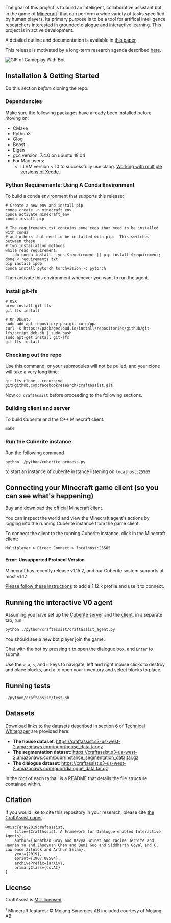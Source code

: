 The goal of this project is to build an intelligent, collaborative assistant bot in the game of [Minecraft](https://www.minecraft.net/en-us/)<sup>1</sup> that can perform a wide variety of tasks specified by human players. Its primary purpose is to be a tool for artifical intelligence researchers interested in grounded dialogue and interactive learning. This project is in active development.

A detailed outline and documentation is available in [this paper](https://arxiv.org/abs/1907.08584)

This release is motivated by a long-term research agenda described [here](https://research.fb.com/publications/why-build-an-assistant-in-minecraft/).

![GIF of Gameplay With Bot](https://craftassist.s3-us-west-2.amazonaws.com/pubr/bot_46.gif)

## Installation & Getting Started

Do this section *before* cloning the repo.

### Dependencies

Make sure the following packages have already been installed before moving on:
* CMake
* Python3
* Glog
* Boost
* Eigen
* gcc version: 7.4.0 on ubuntu 18.04
* For Mac users:
  * LLVM version < 10 to successfully use clang. [Working with multiple versions of Xcode](https://medium.com/@hacknicity/working-with-multiple-versions-of-xcode-e331c01aa6bc).
  
### Python Requirements: Using A Conda Environment
To build a conda environment that supports this release:
```
# Create a new env and install pip
conda create -n minecraft_env
conda activate minecraft_env
conda install pip

# The requirements.txt contains some reqs that need to be installed with conda 
# and others that need to be installed with pip.  This switches between these 
# two installation methods
while read requirement;
    do conda install --yes $requirement || pip install $requirement;
done < requirements.txt
pip install ipdb
conda install pytorch torchvision -c pytorch
```
Then activate this environment whenever you want to run the agent.

### Install git-lfs

```
# OSX
brew install git-lfs
git lfs install

# On Ubuntu
sudo add-apt-repository ppa:git-core/ppa
curl -s https://packagecloud.io/install/repositories/github/git-lfs/script.deb.sh | sudo bash
sudo apt-get install git-lfs
git lfs install
```

### Checking out the repo

Use this command, or your submodules will not be pulled, and your clone will take a very long time:

```
git lfs clone --recursive git@github.com:facebookresearch/craftassist.git
```

Now `cd craftassist` before proceeding to the following sections.


### Building client and server

To build Cuberite and the C++ Minecraft client:
```
make
```

### Run the Cuberite instance

Run the following command

```
python ./python/cuberite_process.py
```
to start an instance of cuberite instance listening on `localhost:25565`


## Connecting your Minecraft game client (so you can see what's happening)

Buy and download the [official Minecraft client](https://my.minecraft.net/en-us/store/minecraft/).

You can inspect the world and view the Minecraft agent's actions by logging into the
running Cuberite instance from the game client.

To connect the client to the running Cuberite instance, click in the Minecraft client:

```
Multiplayer > Direct Connect > localhost:25565
```

#### Error: Unsupported Protocol Version

Minecraft has recently release v1.15.2, and our Cuberite system supports at most v1.12

[Please follow these instructions](https://help.mojang.com/customer/portal/articles/1475923-changing-game-versions) to add a 1.12.x profile and use it to connect.

## Running the interactive V0 agent

Assuming you have set up the [Cuberite server](https://github.com/facebookresearch/craftassist#run-the-cuberite-instance)
and the [client](https://github.com/facebookresearch/craftassist#connecting-your-minecraft-game-client-so-you-can-see-whats-happening), in a separate tab, run:

```
python ./python/craftassist/craftassist_agent.py
```

You should see a new bot player join the game.

Chat with the bot by pressing `t` to open the dialogue box, and `Enter` to submit.

Use the `w`, `a`, `s`, and `d` keys to navigate, left and right mouse clicks to destroy and place blocks, and `e` to open your inventory and select blocks to place.

## Running tests

```
./python/craftassist/test.sh
```

## Datasets

Download links to the datasets described in section 6 of [Technical Whitepaper](https://arxiv.org/abs/1907.08584) are provided here:

- **The house dataset**: https://craftassist.s3-us-west-2.amazonaws.com/pubr/house_data.tar.gz
- **The segmentation dataset**: https://craftassist.s3-us-west-2.amazonaws.com/pubr/instance_segmentation_data.tar.gz
- **The dialogue dataset**: https://craftassist.s3-us-west-2.amazonaws.com/pubr/dialogue_data.tar.gz

In the root of each tarball is a README that details the file structure contained within.

## Citation

If you would like to cite this repository in your research, please cite [the CraftAssist paper](https://arxiv.org/abs/1907.08584).

```
@misc{gray2019craftassist,
    title={CraftAssist: A Framework for Dialogue-enabled Interactive Agents},
    author={Jonathan Gray and Kavya Srinet and Yacine Jernite and Haonan Yu and Zhuoyuan Chen and Demi Guo and Siddharth Goyal and C. Lawrence Zitnick and Arthur Szlam},
    year={2019},
    eprint={1907.08584},
    archivePrefix={arXiv},
    primaryClass={cs.AI}
}
```

## License

CraftAssist is [MIT licensed](./LICENSE).

<sup>1</sup> Minecraft features: © Mojang Synergies AB included courtesy of Mojang AB

